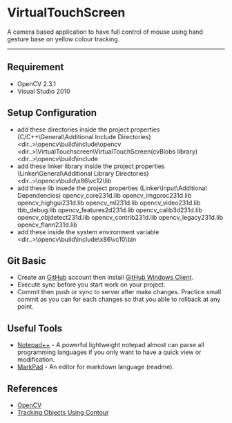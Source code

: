 VirtualTouchScreen
=============
A camera based application to have full control of mouse using hand gesture base on yellow colour tracking.

-----------------------------------------------------------------

Requirement
-----------
- OpenCV 2.3.1
- Visual Studio 2010


Setup Configuration
-------------------
- add these directories inside the project properties (C/C++\General\Additional Include Directories) 
	<dir..>\opencv\build\include\opencv
	<dir..>\VirtualTouchscreen\VirtualTouchScreen(cvBlobs library)
	<dir..>\opencv\build\include
- add these linker library inside the project properties (Linker\General\Additional Library Directories)
	<dir..>\opencv\build\x86\vc12\lib
- add these lib insede the project properties (Linker\Input\Additional Dependencies)
	opencv_core231d.lib
	opencv_imgproc231d.lib
	opencv_highgui231d.lib
	opencv_ml231d.lib
	opencv_video231d.lib
	tbb_debug.lib
	opencv_features2d231d.lib
	opencv_calib3d231d.lib
	opencv_objdetect231d.lib
	opencv_contrib231d.lib
	opencv_legacy231d.lib
	opencv_flann231d.lib
- add these inside the system environment variable
	<dir..>\opencv\build\include\x86\vc10\bin


Git Basic
---------
- Create an [GitHub](https://github.com/) account then install [GitHub Windows Client](http://windows.github.com/).
- Execute sync before you start work on your project.
- Commit then push or sync to server after make changes. Practice small commit as you can for each changes so that you able to rollback at any point.


Useful Tools
-------------
- [Notepad++](http://notepad-plus-plus.org/) - A powerful lightweight  notepad almost can parse all programming languages if you only want to have a quick view or modification.
- [MarkPad](http://code52.org/DownmarkerWPF/) - An editor for markdown language (readme).


References
------------
- [OpenCV](http://opencv.org/)
- [Tracking Objects Using Contour](http://8a52labs.wordpress.com/category/opencv/)